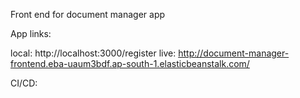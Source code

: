 Front end for document manager app

App links:

local: http://localhost:3000/register
live: http://document-manager-frontend.eba-uaum3bdf.ap-south-1.elasticbeanstalk.com/

CI/CD: 



